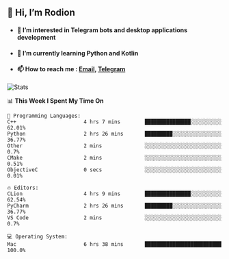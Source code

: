 ## 👋 Hi, I’m Rodion
- #### 👀 I’m interested in Telegram bots and desktop applications development
- #### 🌱 I’m currently learning Python and Kotlin
- #### 📫 How to reach me : [Email](mailto:me@lavn.ml), [Telegram](https://t.me/fast_geek)

![Stats](https://github-readme-stats.vercel.app/api?username=rodion-gudz&show_icons=true&theme=github_dark&hide_border=true&hide=issues&count_private=true&layout=compact)


<!--START_SECTION:waka-->
📊 **This Week I Spent My Time On** 

```text
💬 Programming Languages: 
C++                      4 hrs 7 mins        ███████████████░░░░░░░░░░   62.01% 
Python                   2 hrs 26 mins       █████████░░░░░░░░░░░░░░░░   36.77% 
Other                    2 mins              ░░░░░░░░░░░░░░░░░░░░░░░░░   0.7% 
CMake                    2 mins              ░░░░░░░░░░░░░░░░░░░░░░░░░   0.51% 
ObjectiveC               0 secs              ░░░░░░░░░░░░░░░░░░░░░░░░░   0.01%

🔥 Editors: 
CLion                    4 hrs 9 mins        ███████████████░░░░░░░░░░   62.54% 
PyCharm                  2 hrs 26 mins       █████████░░░░░░░░░░░░░░░░   36.77% 
VS Code                  2 mins              ░░░░░░░░░░░░░░░░░░░░░░░░░   0.7%

💻 Operating System: 
Mac                      6 hrs 38 mins       █████████████████████████   100.0%

```


<!--END_SECTION:waka-->

